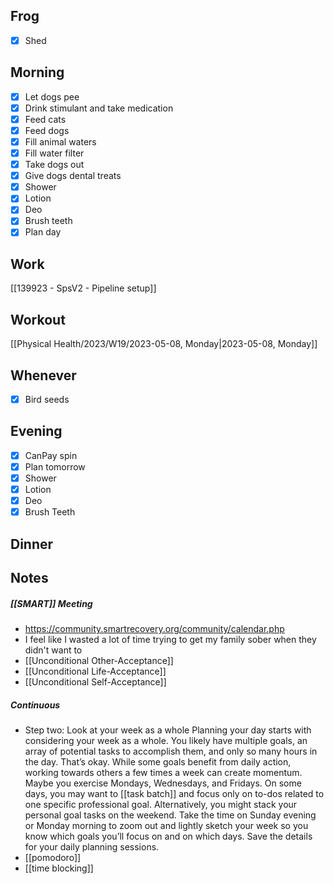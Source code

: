 ## Frog
- [x] Shed

## Morning 
- [x] Let dogs pee
- [x] Drink stimulant and take medication
- [x] Feed cats
- [x] Feed dogs
- [x] Fill animal waters
- [x] Fill water filter
- [x] Take dogs out 
- [x] Give dogs dental treats
- [x] Shower
- [x] Lotion
- [x] Deo
- [x] Brush teeth
- [x] Plan day

## Work 
[[139923 - SpsV2 -  Pipeline setup]]

## Workout
[[Physical Health/2023/W19/2023-05-08, Monday|2023-05-08, Monday]]

## Whenever
- [x] Bird seeds

## Evening
- [x] CanPay spin
- [x] Plan tomorrow 
- [x] Shower 
- [x] Lotion 
- [x] Deo 
- [x] Brush Teeth 

## Dinner

## Notes 

##### [[SMART]] Meeting
- https://community.smartrecovery.org/community/calendar.php 
- I feel like I wasted a lot of time trying to get my family sober when they didn't want to
- [[Unconditional Other-Acceptance]]
- [[Unconditional Life-Acceptance]]
- [[Unconditional Self-Acceptance]]

##### Continuous 

- Step two: Look at your week as a whole
Planning your day starts with considering your week as a whole. You likely have multiple goals, an array of potential tasks to accomplish them, and only so many hours in the day. That’s okay. While some goals benefit from daily action, working towards others a few times a week can create momentum. Maybe you exercise Mondays, Wednesdays, and Fridays. On some days, you may want to [[task batch]] and focus only on to-dos related to one specific professional goal. Alternatively, you might stack your personal goal tasks on the weekend. Take the time on Sunday evening or Monday morning to zoom out and lightly sketch your week so you know which goals you’ll focus on and on which days. Save the details for your daily planning sessions.
- [[pomodoro]] 
- [[time blocking]]